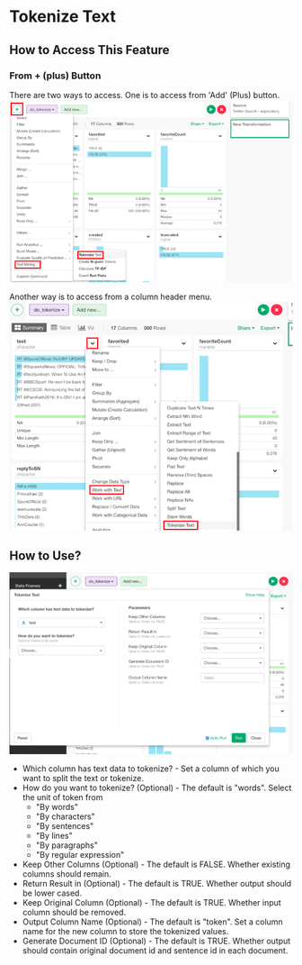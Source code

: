 # Tokenize Text

## How to Access This Feature

### From + (plus) Button
There are two ways to access. One is to access from 'Add' (Plus) button.
![](images/do_tokenize_add.png)

Another way is to access from a column header menu.
![](images/do_tokenize_col.png)

## How to Use?

![](images/do_tokenize_param.png)

* Which column has text data to tokenize? - Set a column of which you want to split the text or tokenize.
* How do you want to tokenize? (Optional) - The default is "words". Select the unit of token from
  * "By words"
  * "By characters"
  * "By sentences"
  * "By lines"
  * "By paragraphs"
  * "By regular expression"
* Keep Other Columns (Optional) - The default is FALSE. Whether existing columns should remain.
* Return Result in (Optional) - The default is TRUE. Whether output should be lower cased.
* Keep Original Column (Optional) - The default is TRUE. Whether input column should be removed.
* Output Column Name (Optional) - The default is "token". Set a column name for the new column to store the tokenized values.
* Generate Document ID (Optional) - The default is TRUE. Whether output should contain original document id and sentence id in each document.
